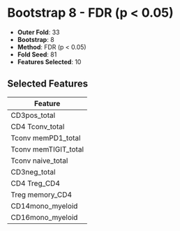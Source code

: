 # Bootstrap 8 - FDR (p < 0.05)

- **Outer Fold**: 33
- **Bootstrap**: 8
- **Method**: FDR (p < 0.05)
- **Fold Seed**: 81
- **Features Selected**: 10

## Selected Features

| Feature |
|---------|
| CD3pos_total |
| CD4 Tconv_total |
| Tconv memPD1_total |
| Tconv memTIGIT_total |
| Tconv naive_total |
| CD3neg_total |
| CD4 Treg_CD4 |
| Treg memory_CD4 |
| CD14mono_myeloid |
| CD16mono_myeloid |
